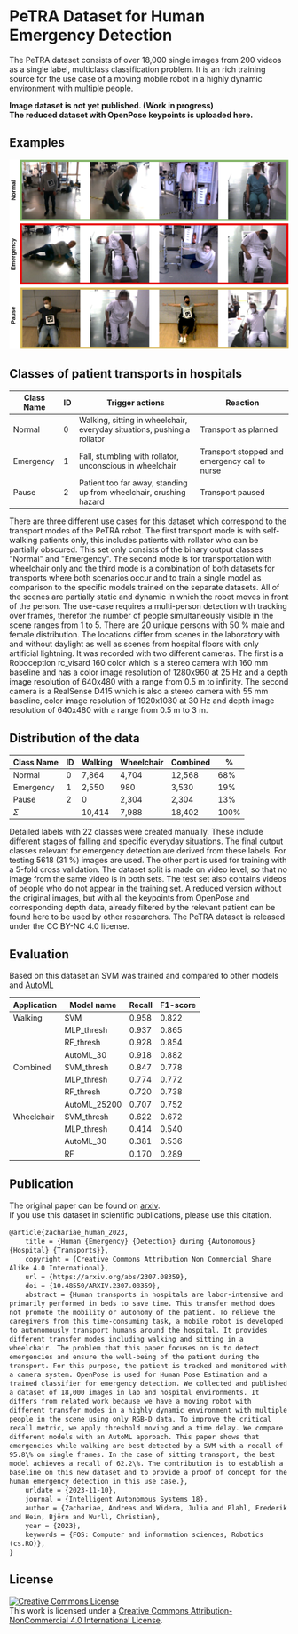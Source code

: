 # PeTRA Dataset for Human Emergency Detection
The PeTRA dataset consists of over 18,000 single images from 200 videos as a single label, multiclass classification problem.  It is an rich training source for the use case of a moving mobile robot in a highly dynamic environment with multiple people.  

**Image dataset is not yet published. (Work in progress)  
The reduced dataset with OpenPose keypoints is uploaded here.**

## Examples
![Alt text](docs/dataset_example_images.png)

## Classes of patient transports in hospitals

| Class Name | ID | Trigger actions                                       | Reaction                         |
|------------|----|-------------------------------------------------------|---------------------------------|
| Normal     | 0  | Walking, sitting in wheelchair, everyday situations, pushing a rollator | Transport as planned             |
| Emergency  | 1  | Fall, stumbling with rollator, unconscious in wheelchair | Transport stopped and emergency call to nurse |
| Pause      | 2  | Patient too far away, standing up from wheelchair, crushing hazard | Transport paused                 |

There are three different use cases for this dataset which correspond to the transport modes of the PeTRA robot. The first transport mode is with self-walking patients only, this includes patients with rollator who can be partially obscured. This set only consists of the binary output classes "Normal" and "Emergency". The second mode is for transportation with wheelchair only and the third mode is a combination of both datasets for transports where both scenarios occur and to train a single model as comparison to the specific models trained on the separate datasets. All of the scenes are partially static and dynamic in which the robot moves in front of the person. The use-case requires a multi-person detection with tracking over frames, therefor the number of people simultaneously visible in the scene ranges from 1 to 5. There are 20 unique persons with 50 % male and female distribution. The locations differ from scenes in the laboratory with and without daylight as well as scenes from hospital floors with only artificial lightning. It was recorded with two different cameras. The first is a Roboception rc_visard 160 color which is a stereo camera with 160 mm baseline and has a color image resolution of 1280x960 at 25 Hz and a depth image resolution of 640x480 with a range from 0.5 m to infinity. The second camera is a RealSense D415 which is also a stereo camera with 55 mm baseline, color image resolution of 1920x1080 at 30 Hz and depth image resolution of 640x480 with a range from 0.5 m to 3 m. 

## Distribution of the data

| Class Name | ID | Walking | Wheelchair | Combined | % |
| --- | --- | --- | --- | --- | --- |
| Normal | 0 | 7,864 | 4,704 | 12,568 | 68\% |
| Emergency | 1 | 2,550 | 980 | 3,530 | 19\% |
| Pause | 2 | 0 | 2,304 | 2,304 | 13\% |
| $\Sigma$ | | 10,414 | 7,988 | 18,402 | 100\% |

Detailed labels with 22 classes were created manually. These include different stages of falling and specific everyday situations. The final output classes relevant for emergency detection are derived from these labels. For testing 5618 (31 %) images are used. The other part is used for training with a 5-fold cross validation. The dataset split is made on video level, so that no image from the same video is in both sets. The test set also contains videos of people who do not appear in the training set. A reduced version without the original images, but with all the keypoints from OpenPose and corresponding depth data, already filtered by the relevant patient can be found here to be used by other researchers. The PeTRA dataset is released under the CC BY-NC 4.0 license.

## Evaluation

Based on this dataset an SVM was trained and compared to other models and [AutoML](https://github.com/automl/auto-sklearn)

| Application | Model name | Recall | F1-score |
| --- | --- | --- | --- |
| Walking | SVM | 0.958 | 0.822 |
|  | MLP\_thresh | 0.937 | 0.865 |
|  | RF\_thresh | 0.928 | 0.854 |
|  | AutoML\_30 | 0.918 | 0.882 |
| Combined | SVM\_thresh | 0.847 | 0.778 |
|  | MLP\_thresh | 0.774 | 0.772 |
|  | RF\_thresh | 0.720 | 0.738 |
|  | AutoML\_25200 | 0.707 | 0.752 |
| Wheelchair | SVM\_thresh | 0.622 | 0.672 |
|  | MLP\_thresh | 0.414 | 0.540 |
|  | AutoML\_30 | 0.381 | 0.536 |
|  | RF | 0.170 | 0.289 |

## Publication
The original paper can be found on [arxiv](https://arxiv.org/abs/2307.08359).  
If you use this dataset in scientific publications, please use this citation.
```
@article{zachariae_human_2023,
	title = {Human {Emergency} {Detection} during {Autonomous} {Hospital} {Transports}},
	copyright = {Creative Commons Attribution Non Commercial Share Alike 4.0 International},
	url = {https://arxiv.org/abs/2307.08359},
	doi = {10.48550/ARXIV.2307.08359},
	abstract = {Human transports in hospitals are labor-intensive and primarily performed in beds to save time. This transfer method does not promote the mobility or autonomy of the patient. To relieve the caregivers from this time-consuming task, a mobile robot is developed to autonomously transport humans around the hospital. It provides different transfer modes including walking and sitting in a wheelchair. The problem that this paper focuses on is to detect emergencies and ensure the well-being of the patient during the transport. For this purpose, the patient is tracked and monitored with a camera system. OpenPose is used for Human Pose Estimation and a trained classifier for emergency detection. We collected and published a dataset of 18,000 images in lab and hospital environments. It differs from related work because we have a moving robot with different transfer modes in a highly dynamic environment with multiple people in the scene using only RGB-D data. To improve the critical recall metric, we apply threshold moving and a time delay. We compare different models with an AutoML approach. This paper shows that emergencies while walking are best detected by a SVM with a recall of 95.8\% on single frames. In the case of sitting transport, the best model achieves a recall of 62.2\%. The contribution is to establish a baseline on this new dataset and to provide a proof of concept for the human emergency detection in this use case.},
	urldate = {2023-11-10},
	journal = {Intelligent Autonomous Systems 18},
	author = {Zachariae, Andreas and Widera, Julia and Plahl, Frederik and Hein, Björn and Wurll, Christian},
	year = {2023},
	keywords = {FOS: Computer and information sciences, Robotics (cs.RO)},
}
```

## License

<a rel="license" href="http://creativecommons.org/licenses/by-nc/4.0/"><img alt="Creative Commons License" style="border-width:0" src="https://i.creativecommons.org/l/by-nc/4.0/88x31.png" /></a><br />This work is licensed under a <a rel="license" href="http://creativecommons.org/licenses/by-nc/4.0/">Creative Commons Attribution-NonCommercial 4.0 International License</a>.
